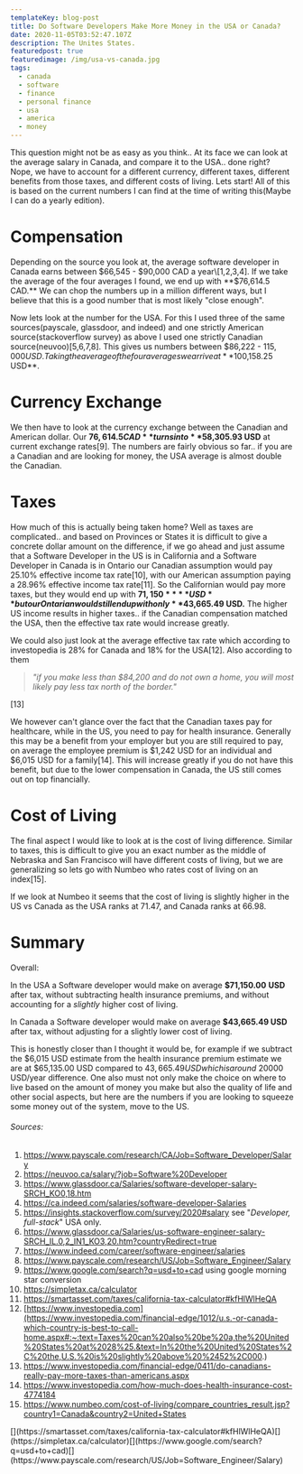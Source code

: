 ```yaml
---
templateKey: blog-post
title: Do Software Developers Make More Money in the USA or Canada?
date: 2020-11-05T03:52:47.107Z
description: The Unites States.
featuredpost: true
featuredimage: /img/usa-vs-canada.jpg
tags:
  - canada
  - software
  - finance
  - personal finance
  - usa
  - america
  - money
---
```

This question might not be as easy as you think.. At its face we can look at the average salary in Canada, and compare it to the USA.. done right? Nope, we have to account for a different currency, different taxes, different benefits from those taxes, and different costs of living. Lets start! All of this is based on the current numbers I can find at the time of writing this(Maybe I can do a yearly edition).

# Compensation

Depending on the source you look at, the average software developer in Canada earns between $66,545 - $90,000 CAD a year\[1,2,3,4]. If we take the average of the four averages I found, we end up with **$76,614.5 CAD.** We can chop the numbers up in a million different ways, but I believe that this is a good number that is most likely "close enough".

Now lets look at the number for the USA. For this I used three of the same sources(payscale, glassdoor, and indeed) and one strictly American source(stackoverflow survey) as above I used one strictly Canadian source(neuvoo)\[5,6,7,8].  This gives us numbers between $86,222 - $115,000 USD. Taking the average of the four averages we arrive at **$100,158.25 USD**.

# Currency Exchange

We then have to look at the currency exchange between the Canadian and American dollar. Our **$76,614.5 CAD** turns into **$58,305.93 USD** at current exchange rates\[9]. The numbers are fairly obvious so far.. if you are a Canadian and are looking for money, the USA average is almost double the Canadian.

# Taxes

How much of this is actually being taken home? Well as taxes are complicated.. and based on Provinces or States it is difficult to give a concrete dollar amount on the difference, if we go ahead and just assume that a Software Developer in the US is in California and a Software Developer in Canada is in Ontario our Canadian assumption would pay 25.10% effective income tax rate\[10], with our American assumption paying a 28.96% effective income tax rate\[11]. So the Californian would pay more taxes, but they would end up with **$71,150** **USD** but ourOntarian would still end up with only **$43,665.49 USD.** The higher US income results in higher taxes.. if the Canadian compensation matched the USA, then the effective tax rate would increase greatly.

We could also just look at the average effective tax rate which according to investopedia is 28% for Canada and 18% for the USA\[12]. Also according to them

> *"if you make less than $84,200 and do not own a home, you will most likely pay less tax north of the border."*

\[13]

We however can't glance over the fact that the Canadian taxes pay for healthcare, while in the US, you need to pay for health insurance. Generally this may be a benefit from your employer but you are still required to pay, on average the employee premium is $1,242 USD for an individual and $6,015 USD for a family\[14]. This will increase greatly if you do not have this benefit, but due to the lower compensation in Canada, the US still comes out on top financially.

# Cost of Living

The final aspect I would like to look at is the cost of living difference. Similar to taxes, this is difficult to give you an exact number as the middle of Nebraska and San Francisco will have different costs of living, but we are generalizing so lets go with Numbeo who rates cost of living on an index\[15].

If we look at Numbeo it seems that the cost of living is slightly higher in the US vs Canada as the USA ranks at 71.47, and Canada ranks at 66.98.

# Summary

Overall:

In the USA a Software developer would make on average **$71,150.00** **USD** after tax, without subtracting health insurance premiums, and without accounting for a *slightly* higher cost of living. 

In Canada a Software developer would make on average **$43,665.49 USD** after tax, without adjusting for a slightly lower cost of living.

This is honestly closer than I thought it would be, for example if we subtract the $6,015 USD estimate from the health insurance premium estimate we are at $65,135.00 USD compared to $43,665.49 USD which is around ~$20000 USD/year difference. One also must not only make the choice on where to live based on the amount of money you make but also the quality of life and other social aspects, but here are the numbers if you are looking to squeeze some money out of the system, move to the US.

###### Sources:

1. <https://www.payscale.com/research/CA/Job=Software_Developer/Salary>
2. <https://neuvoo.ca/salary/?job=Software%20Developer>
3. <https://www.glassdoor.ca/Salaries/software-developer-salary-SRCH_KO0,18.htm>
4. <https://ca.indeed.com/salaries/software-developer-Salaries>
5. <https://insights.stackoverflow.com/survey/2020#salary> see "*Developer, full-stack*" USA only.
6. <https://www.glassdoor.ca/Salaries/us-software-engineer-salary-SRCH_IL.0,2_IN1_KO3,20.htm?countryRedirect=true>
7. <https://www.indeed.com/career/software-engineer/salaries>
8. <https://www.payscale.com/research/US/Job=Software_Engineer/Salary>
9. <https://www.google.com/search?q=usd+to+cad> using google morning star conversion
10. <https://simpletax.ca/calculator>
11. <https://smartasset.com/taxes/california-tax-calculator#kfHlWlHeQA>
12. [https://www.investopedia.com](https://www.investopedia.com/financial-edge/1012/u.s.-or-canada-which-country-is-best-to-call-home.aspx#:~:text=Taxes%20can%20also%20be%20a,the%20United%20States%20at%2028%25.&text=In%20the%20United%20States%2C%20the,U.S.%20is%20slightly%20above%20%2452%2C000.)
13. <https://www.investopedia.com/financial-edge/0411/do-canadians-really-pay-more-taxes-than-americans.aspx>
14. <https://www.investopedia.com/how-much-does-health-insurance-cost-4774184>
15. <https://www.numbeo.com/cost-of-living/compare_countries_result.jsp?country1=Canada&country2=United+States>

[](https://www.numbeo.com/cost-of-living/compare_countries_result.jsp?country1=Canada&country2=United+States)[](https://www.investopedia.com/how-much-does-health-insurance-cost-4774184)[](https://www.investopedia.com/financial-edge/0411/do-canadians-really-pay-more-taxes-than-americans.aspx)[](https://www.investopedia.com/financial-edge/1012/u.s.-or-canada-which-country-is-best-to-call-home.aspx#:~:text=Taxes%20can%20also%20be%20a,the%20United%20States%20at%2028%25.&text=In%20the%20United%20States%2C%20the,U.S.%20is%20slightly%20above%20%2452%2C000.)[](https://smartasset.com/taxes/california-tax-calculator#kfHlWlHeQA)[](https://simpletax.ca/calculator)[](https://www.google.com/search?q=usd+to+cad)[](https://www.payscale.com/research/US/Job=Software_Engineer/Salary)